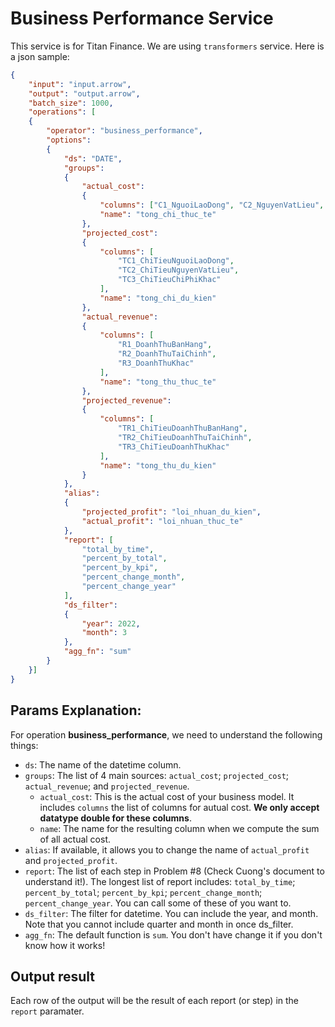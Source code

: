 # Business Performance Service

This service is for Titan Finance. We are using `transformers` service. Here is a json sample:

```json
{
    "input": "input.arrow",
    "output": "output.arrow",
    "batch_size": 1000,
    "operations": [
    {
        "operator": "business_performance",
        "options":
        {
            "ds": "DATE",
            "groups":
            {
                "actual_cost":
                {
                    "columns": ["C1_NguoiLaoDong", "C2_NguyenVatLieu", "C3_ChiPhiKhac"],
                    "name": "tong_chi_thuc_te"
                },
                "projected_cost":
                {
                    "columns": [
                        "TC1_ChiTieuNguoiLaoDong",
                        "TC2_ChiTieuNguyenVatLieu",
                        "TC3_ChiTieuChiPhiKhac"
                    ],
                    "name": "tong_chi_du_kien"
                },
                "actual_revenue":
                {
                    "columns": [
                        "R1_DoanhThuBanHang",
                        "R2_DoanhThuTaiChinh",
                        "R3_DoanhThuKhac"
                    ],
                    "name": "tong_thu_thuc_te"
                },
                "projected_revenue":
                {
                    "columns": [
                        "TR1_ChiTieuDoanhThuBanHang",
                        "TR2_ChiTieuDoanhThuTaiChinh",
                        "TR3_ChiTieuDoanhThuKhac"
                    ],
                    "name": "tong_thu_du_kien"
                }
            },
            "alias":
            {
                "projected_profit": "loi_nhuan_du_kien",
                "actual_profit": "loi_nhuan_thuc_te"
            },
            "report": [
                "total_by_time",
                "percent_by_total",
                "percent_by_kpi",
                "percent_change_month",
                "percent_change_year"
            ],
            "ds_filter":
            {
                "year": 2022,
                "month": 3
            },
            "agg_fn": "sum"
        }
    }]
}
```

## Params Explanation:

For operation **business_performance**, we need to understand the following things:
- `ds`: The name of the datetime column.
- `groups`: The list of 4 main sources: `actual_cost`; `projected_cost`; `actual_revenue`; and `projected_revenue`.
	- `actual_cost`: This is the actual cost of your business model. It includes `columns` the list of columns for autual cost. **We only accept datatype double for these columns**.
	- `name`: The name for the resulting column when we compute the sum of all actual cost.
- `alias`: If available, it allows you to change the name of `actual_profit` and `projected_profit`.
- `report`: The list of each step in Problem #8 (Check Cuong's document to understand it!). The longest list of report includes: `total_by_time`; `percent_by_total`; `percent_by_kpi`; `percent_change_month`; `percent_change_year`. You can call some of these of you want to.
- `ds_filter`: The filter for datetime. You can include the year, and month. Note that you cannot include quarter and month in once ds_filter.
- `agg_fn`: The default function is `sum`. You don't have change it if you don't know how it works!



## Output result
Each row of the output will be the result of each report (or step) in the `report` paramater.


